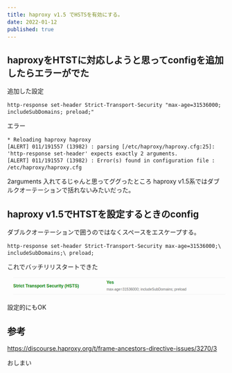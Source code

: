 ```yaml
---
title: haproxy v1.5 でHSTSを有効にする。
date: 2022-01-12
published: true
---
```


## haproxyをHTSTに対応しようと思ってconfigを追加したらエラーがでた

追加した設定

```
http-response set-header Strict-Transport-Security "max-age=31536000; includeSubDomains; preload;"
```

エラー

```
* Reloading haproxy haproxy
[ALERT] 011/191557 (13982) : parsing [/etc/haproxy/haproxy.cfg:25]: 'http-response set-header' expects exactly 2 arguments.
[ALERT] 011/191557 (13982) : Error(s) found in configuration file : /etc/haproxy/haproxy.cfg
```

2arguments 入れてるじゃんと思ってググったところ
haproxy v1.5系ではダブルクオーテーションで括れないみたいだった。

## haproxy v1.5でHTSTを設定するときのconfig

ダブルクオーテーションで囲うのではなくスペースをエスケープする。

```
http-response set-header Strict-Transport-Security max-age=31536000;\ includeSubDomains;\ preload;
```

これでバッチリリスタートできた


![image-20220112212308777](../image/p23/image-20220112212308777.png)

設定的にもOK


## 参考

https://discourse.haproxy.org/t/frame-ancestors-directive-issues/3270/3



おしまい